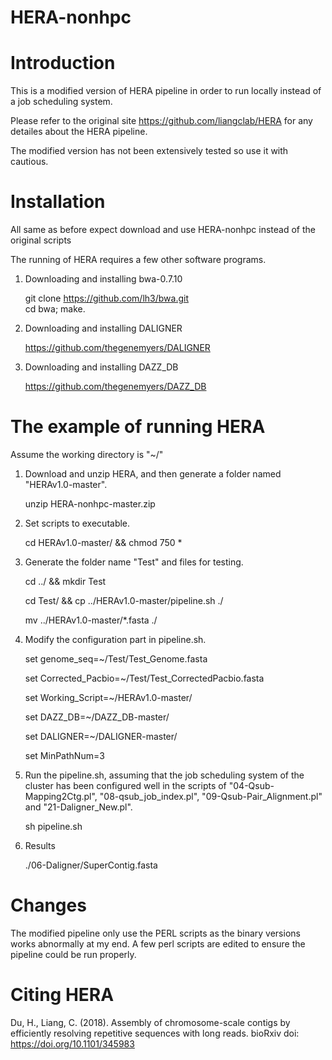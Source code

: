 # HERA-nonhpc
# Introduction
This is a modified version of HERA pipeline in order to run locally instead of a job scheduling system. 

Please refer to the original site https://github.com/liangclab/HERA for any detailes about the HERA pipeline.

The modified version has not been extensively tested so use it with cautious.


# Installation

All same as before expect download and use HERA-nonhpc instead of the original scripts

The running of HERA requires a few other software programs. 
1. Downloading and installing bwa-0.7.10
   
   git clone https://github.com/lh3/bwa.git  
   cd bwa; make.
2. Downloading and installing DALIGNER

   https://github.com/thegenemyers/DALIGNER
3. Downloading and installing DAZZ_DB

   https://github.com/thegenemyers/DAZZ_DB
   
 # The example of running HERA
 
 Assume the working directory is "~/"
 
 1. Download and unzip HERA, and then generate a folder named "HERAv1.0-master". 
    
    unzip HERA-nonhpc-master.zip
    
 2. Set scripts to executable.
    
    cd HERAv1.0-master/ && chmod 750 *
    
 3. Generate the folder name "Test" and files for testing.
 
    cd ../ && mkdir Test
    
    cd Test/ && cp ../HERAv1.0-master/pipeline.sh ./
    
    mv ../HERAv1.0-master/*.fasta ./
    
 4. Modify the configuration part in pipeline.sh.

    set genome_seq=~/Test/Test_Genome.fasta
    
    set Corrected_Pacbio=~/Test/Test_CorrectedPacbio.fasta
    
    set Working_Script=~/HERAv1.0-master/
    
    set DAZZ_DB=~/DAZZ_DB-master/
    
    set DALIGNER=~/DALIGNER-master/
    
    set MinPathNum=3
    
      
 5. Run the pipeline.sh, assuming that the job scheduling system of the cluster has been configured well in the scripts of "04-Qsub-Mapping2Ctg.pl", "08-qsub_job_index.pl", "09-Qsub-Pair_Alignment.pl" and "21-Daligner_New.pl". 
 
    sh pipeline.sh
    
 6. Results
 
    ./06-Daligner/SuperContig.fasta
    

   
# Changes

The modified pipeline only use the PERL scripts as the binary versions works abnormally at my end. A few perl scripts are edited to ensure the pipeline could be run properly.




# Citing HERA

Du, H., Liang, C. (2018). Assembly of chromosome-scale contigs by efficiently resolving repetitive sequences with long reads. bioRxiv    doi: https://doi.org/10.1101/345983

